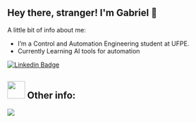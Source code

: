 ## Hey there, stranger! I'm Gabriel 👋
  A little bit of info about me:
-  I’m a Control and Automation Engineering student at UFPE.
-  Currently Learning AI tools for automation 



[![Linkedin Badge](https://img.shields.io/badge/-LucasGabriel-blue?style=flat-square&logo=Linkedin&logoColor=white&link=https://www.linkedin.com/in/lucas-gabriel-91b0021b1/)](https://www.linkedin.com/in/lucas-gabriel-91b0021b1/)

##  <img src="https://media.giphy.com/media/WUlplcMpOCEmTGBtBW/giphy.gif" width="40"> **Other info:**
  <a href="https://github.com/LucasGabrielfl0/github-readme-stats">
    <img align="center" src="https://github-readme-stats.anuraghazra1.vercel.app/api/top-langs/?username=LucasGabrielfl0&layout=compact&theme=dark&langs_count=6" />
  </a>




